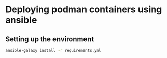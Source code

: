 # Deploying podman containers using ansible

## Setting up the environment

```sh
ansible-galaxy install -r requirements.yml

```